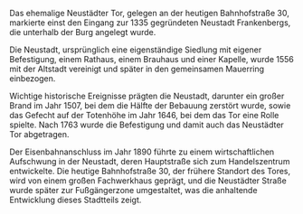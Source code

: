 Das ehemalige Neustädter Tor, gelegen an der heutigen Bahnhofstraße 30, markierte einst den Eingang zur 1335 gegründeten Neustadt Frankenbergs, die unterhalb der Burg angelegt wurde.

Die Neustadt, ursprünglich eine eigenständige Siedlung mit eigener Befestigung, einem Rathaus, einem Brauhaus und einer Kapelle, wurde 1556 mit der Altstadt vereinigt und später in den gemeinsamen Mauerring einbezogen.

Wichtige historische Ereignisse prägten die Neustadt, darunter ein großer Brand im Jahr 1507, bei dem die Hälfte der Bebauung zerstört wurde, sowie das Gefecht auf der Totenhöhe im Jahr 1646, bei dem das Tor eine Rolle spielte. Nach 1763 wurde die Befestigung und damit auch das Neustädter Tor abgetragen.

Der Eisenbahnanschluss im Jahr 1890 führte zu einem wirtschaftlichen Aufschwung in der Neustadt, deren Hauptstraße sich zum Handelszentrum entwickelte. Die heutige Bahnhofstraße 30, der frühere Standort des Tores, wird von einem großen Fachwerkhaus geprägt, und die Neustädter Straße wurde später zur Fußgängerzone umgestaltet, was die anhaltende Entwicklung dieses Stadtteils zeigt.